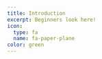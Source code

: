 ```yaml
---
title: Introduction
excerpt: Beginners look here!
icon:
  type: fa
  name: fa-paper-plane
color: green
---
```


